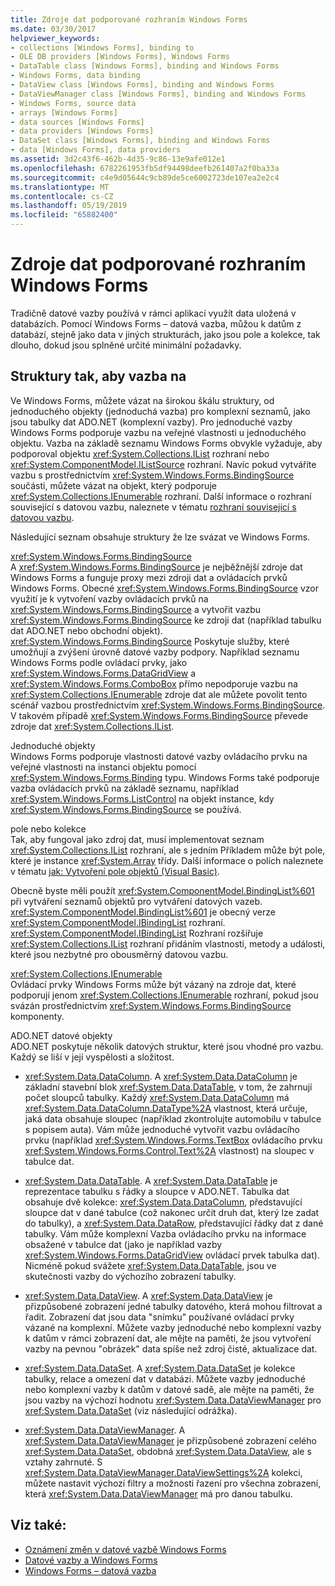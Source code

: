 ```yaml
---
title: Zdroje dat podporované rozhraním Windows Forms
ms.date: 03/30/2017
helpviewer_keywords:
- collections [Windows Forms], binding to
- OLE DB providers [Windows Forms], Windows Forms
- DataTable class [Windows Forms], binding and Windows Forms
- Windows Forms, data binding
- DataView class [Windows Forms], binding and Windows Forms
- DataViewManager class [Windows Forms], binding and Windows Forms
- Windows Forms, source data
- arrays [Windows Forms]
- data sources [Windows Forms]
- data providers [Windows Forms]
- DataSet class [Windows Forms], binding and Windows Forms
- data [Windows Forms], data providers
ms.assetid: 3d2c43f6-462b-4d35-9c86-13e9afe012e1
ms.openlocfilehash: 6782261953fb5df94498deefb261407a2f0ba33a
ms.sourcegitcommit: c4e9d05644c9cb89de5ce6002723de107ea2e2c4
ms.translationtype: MT
ms.contentlocale: cs-CZ
ms.lasthandoff: 05/19/2019
ms.locfileid: "65882400"
---
```

# <a name="data-sources-supported-by-windows-forms"></a>Zdroje dat podporované rozhraním Windows Forms
Tradičně datové vazby používá v rámci aplikací využít data uložená v databázích. Pomocí Windows Forms – datová vazba, můžou k datům z databází, stejně jako data v jiných strukturách, jako jsou pole a kolekce, tak dlouho, dokud jsou splněné určité minimální požadavky.  
  
## <a name="structures-to-bind-to"></a>Struktury tak, aby vazba na  
 Ve Windows Forms, můžete vázat na širokou škálu struktury, od jednoduchého objekty (jednoduchá vazba) pro komplexní seznamů, jako jsou tabulky dat ADO.NET (komplexní vazby). Pro jednoduché vazby Windows Forms podporuje vazbu na veřejné vlastnosti u jednoduchého objektu. Vazba na základě seznamu Windows Forms obvykle vyžaduje, aby podporoval objektu <xref:System.Collections.IList> rozhraní nebo <xref:System.ComponentModel.IListSource> rozhraní. Navíc pokud vytváříte vazbu s prostřednictvím <xref:System.Windows.Forms.BindingSource> součásti, můžete vázat na objekt, který podporuje <xref:System.Collections.IEnumerable> rozhraní. Další informace o rozhraní související s datovou vazbu, naleznete v tématu [rozhraní související s datovou vazbu](interfaces-related-to-data-binding.md).  
  
 Následující seznam obsahuje struktury že lze svázat ve Windows Forms.  
  
 <xref:System.Windows.Forms.BindingSource>  
 A <xref:System.Windows.Forms.BindingSource> je nejběžnější zdroje dat Windows Forms a funguje proxy mezi zdroji dat a ovládacích prvků Windows Forms. Obecné <xref:System.Windows.Forms.BindingSource> vzor využití je k vytvoření vazby ovládacích prvků na <xref:System.Windows.Forms.BindingSource> a vytvořit vazbu <xref:System.Windows.Forms.BindingSource> ke zdroji dat (například tabulku dat ADO.NET nebo obchodní objekt). <xref:System.Windows.Forms.BindingSource> Poskytuje služby, které umožňují a zvýšení úrovně datové vazby podpory. Například seznamu Windows Forms podle ovládací prvky, jako <xref:System.Windows.Forms.DataGridView> a <xref:System.Windows.Forms.ComboBox> přímo nepodporuje vazbu na <xref:System.Collections.IEnumerable> zdroje dat ale můžete povolit tento scénář vazbou prostřednictvím <xref:System.Windows.Forms.BindingSource>. V takovém případě <xref:System.Windows.Forms.BindingSource> převede zdroje dat <xref:System.Collections.IList>.  
  
 Jednoduché objekty  
 Windows Forms podporuje vlastnosti datové vazby ovládacího prvku na veřejné vlastnosti na instanci objektu pomocí <xref:System.Windows.Forms.Binding> typu. Windows Forms také podporuje vazba ovládacích prvků na základě seznamu, například <xref:System.Windows.Forms.ListControl> na objekt instance, kdy <xref:System.Windows.Forms.BindingSource> se používá.  
  
 pole nebo kolekce  
 Tak, aby fungoval jako zdroj dat, musí implementovat seznam <xref:System.Collections.IList> rozhraní, ale s jedním Příkladem může být pole, které je instance <xref:System.Array> třídy. Další informace o polích naleznete v tématu [jak: Vytvoření pole objektů (Visual Basic)](https://docs.microsoft.com/previous-versions/visualstudio/visual-studio-2010/487y7874(v=vs.100)).  
  
 Obecně byste měli použít <xref:System.ComponentModel.BindingList%601> při vytváření seznamů objektů pro vytváření datových vazeb. <xref:System.ComponentModel.BindingList%601> je obecný verze <xref:System.ComponentModel.IBindingList> rozhraní. <xref:System.ComponentModel.IBindingList> Rozhraní rozšiřuje <xref:System.Collections.IList> rozhraní přidáním vlastnosti, metody a události, které jsou nezbytné pro obousměrný datovou vazbu.  
  
 <xref:System.Collections.IEnumerable>  
 Ovládací prvky Windows Forms může být vázaný na zdroje dat, které podporují jenom <xref:System.Collections.IEnumerable> rozhraní, pokud jsou svázán prostřednictvím <xref:System.Windows.Forms.BindingSource> komponenty.  
  
 ADO.NET datové objekty  
 ADO.NET poskytuje několik datových struktur, které jsou vhodné pro vazbu. Každý se liší v její vyspělosti a složitost.  
  
- <xref:System.Data.DataColumn>. A <xref:System.Data.DataColumn> je základní stavební blok <xref:System.Data.DataTable>, v tom, že zahrnují počet sloupců tabulky. Každý <xref:System.Data.DataColumn> má <xref:System.Data.DataColumn.DataType%2A> vlastnost, která určuje, jaká data obsahuje sloupec (například zkontrolujte automobilu v tabulce s popisem auta). Vám může jednoduché vytvořit vazbu ovládacího prvku (například <xref:System.Windows.Forms.TextBox> ovládacího prvku <xref:System.Windows.Forms.Control.Text%2A> vlastnost) na sloupec v tabulce dat.  
  
- <xref:System.Data.DataTable>. A <xref:System.Data.DataTable> je reprezentace tabulku s řádky a sloupce v ADO.NET. Tabulka dat obsahuje dvě kolekce: <xref:System.Data.DataColumn>, představující sloupce dat v dané tabulce (což nakonec určit druh dat, který lze zadat do tabulky), a <xref:System.Data.DataRow>, představující řádky dat z dané tabulky. Vám může komplexní Vazba ovládacího prvku na informace obsažené v tabulce dat (jako je například vazby <xref:System.Windows.Forms.DataGridView> ovládací prvek tabulka dat). Nicméně pokud svážete <xref:System.Data.DataTable>, jsou ve skutečnosti vazby do výchozího zobrazení tabulky.  
  
- <xref:System.Data.DataView>. A <xref:System.Data.DataView> je přizpůsobené zobrazení jedné tabulky datového, která mohou filtrovat a řadit. Zobrazení dat jsou data "snímku" používané ovládací prvky vázané na komplexní. Můžete vazby jednoduché nebo komplexní vazby k datům v rámci zobrazení dat, ale mějte na paměti, že jsou vytvoření vazby na pevnou "obrázek" data spíše než zdroj čisté, aktualizace dat.  
  
- <xref:System.Data.DataSet>. A <xref:System.Data.DataSet> je kolekce tabulky, relace a omezení dat v databázi. Můžete vazby jednoduché nebo komplexní vazby k datům v datové sadě, ale mějte na paměti, že jsou vazby na výchozí hodnotu <xref:System.Data.DataViewManager> pro <xref:System.Data.DataSet> (viz následující odrážka).  
  
- <xref:System.Data.DataViewManager>. A <xref:System.Data.DataViewManager> je přizpůsobené zobrazení celého <xref:System.Data.DataSet>, obdobná <xref:System.Data.DataView>, ale s vztahy zahrnuté. S <xref:System.Data.DataViewManager.DataViewSettings%2A> kolekci, můžete nastavit výchozí filtry a možnosti řazení pro všechna zobrazení, která <xref:System.Data.DataViewManager> má pro danou tabulku.  
  
## <a name="see-also"></a>Viz také:

- [Oznámení změn v datové vazbě Windows Forms](change-notification-in-windows-forms-data-binding.md)
- [Datové vazby a Windows Forms](data-binding-and-windows-forms.md)
- [Windows Forms – datová vazba](windows-forms-data-binding.md)

